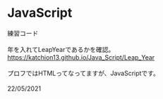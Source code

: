 # JavaScript
練習コード<br>
<br>
年を入れてLeapYearであるかを確認。<br>
<a href="https://katchion13.github.io/Java_Script/Leap_Year" target="_blank">https://katchion13.github.io/Java_Script/Leap_Year</a><br>
<br>
プロフではHTMLってなってますが、JavaScriptです。<br>
<br>
22/05/2021<br>

